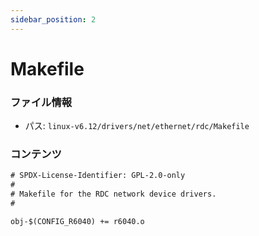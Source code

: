 ```yaml
---
sidebar_position: 2
---
```

# Makefile

### ファイル情報

- パス: `linux-v6.12/drivers/net/ethernet/rdc/Makefile`

### コンテンツ

```txt
# SPDX-License-Identifier: GPL-2.0-only
#
# Makefile for the RDC network device drivers.
#

obj-$(CONFIG_R6040) += r6040.o

```
